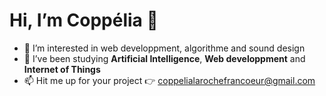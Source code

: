 
# Hi, I’m Coppélia 👋 

- 👀 I’m interested in web developpment, algorithme and sound design
- 🌱 I’ve been studying **Artificial Intelligence**, **Web developpment** and **Internet of Things**
- 📫 Hit me up for your project :point_right: coppelialarochefrancoeur@gmail.com


